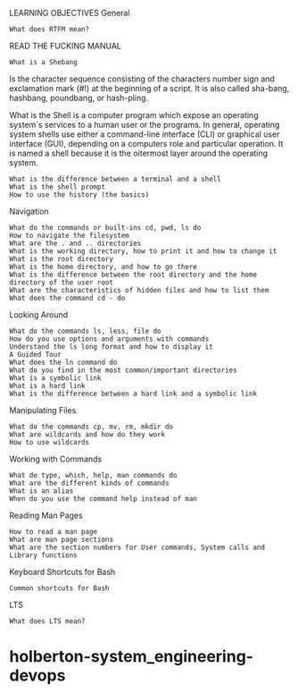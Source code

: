 LEARNING OBJECTIVES
General

    What does RTFM mean?
READ THE FUCKING MANUAL

    What is a Shebang
Is the character sequence consisting of the characters number sign and exclamation mark (#!) at the beginning of a script. It is also called sha-bang, hashbang, poundbang, or hash-pling.

What is the Shell
is a computer program which expose an operating system`s services to a human user or the programs. In general, operating system shells use either a command-line interface (CLI) or graphical user interface (GUI), depending on a computers role and particular operation. It is named a shell because it is the oitermost layer around the operating system.

    What is the difference between a terminal and a shell
    What is the shell prompt
    How to use the history (the basics)

Navigation

    What do the commands or built-ins cd, pwd, ls do
    How to navigate the filesystem
    What are the . and .. directories
    What is the working directory, how to print it and how to change it
    What is the root directory
    What is the home directory, and how to go there
    What is the difference between the root directory and the home directory of the user root
    What are the characteristics of hidden files and how to list them
    What does the command cd - do

Looking Around

    What do the commands ls, less, file do
    How do you use options and arguments with commands
    Understand the ls long format and how to display it
    A Guided Tour
    What does the ln command do
    What do you find in the most common/important directories
    What is a symbolic link
    What is a hard link
    What is the difference between a hard link and a symbolic link

Manipulating Files

    What do the commands cp, mv, rm, mkdir do
    What are wildcards and how do they work
    How to use wildcards

Working with Commands

    What do type, which, help, man commands do
    What are the different kinds of commands
    What is an alias
    When do you use the command help instead of man

Reading Man Pages

    How to read a man page
    What are man page sections
    What are the section numbers for User commands, System calls and Library functions

Keyboard Shortcuts for Bash

    Common shortcuts for Bash

LTS

    What does LTS mean?
# holberton-system_engineering-devops
